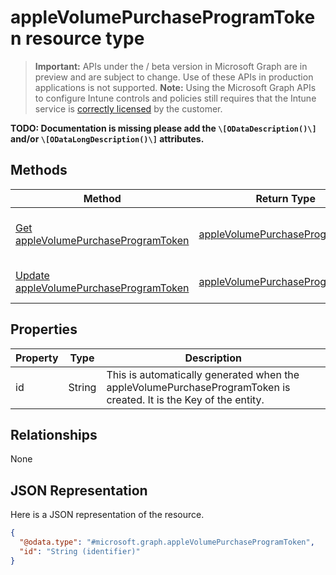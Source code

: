 ﻿# appleVolumePurchaseProgramToken resource type

> **Important:** APIs under the / beta version in Microsoft Graph are in preview and are subject to change. Use of these APIs in production applications is not supported.
> **Note:** Using the Microsoft Graph APIs to configure Intune controls and policies still requires that the Intune service is [correctly licensed](https://go.microsoft.com/fwlink/?linkid=839381) by the customer.

**TODO: Documentation is missing please add the `\[ODataDescription()\]` and/or `\[ODataLongDescription()\]` attributes.**
## Methods
|Method|Return Type|Description|
|---|---|---|
|[Get appleVolumePurchaseProgramToken](../api/intune_apps_applevolumepurchaseprogramtoken_get.md)|[appleVolumePurchaseProgramToken](../resources/intune_apps_applevolumepurchaseprogramtoken.md)|Read properties and relationships of the [appleVolumePurchaseProgramToken](../resources/intune_apps_applevolumepurchaseprogramtoken.md) object.|
|[Update appleVolumePurchaseProgramToken](../api/intune_apps_applevolumepurchaseprogramtoken_update.md)|[appleVolumePurchaseProgramToken](../resources/intune_apps_applevolumepurchaseprogramtoken.md)|Update the properties of a [appleVolumePurchaseProgramToken](../resources/intune_apps_applevolumepurchaseprogramtoken.md) object.|

## Properties
|Property|Type|Description|
|---|---|---|
|id|String|This is automatically generated when the appleVolumePurchaseProgramToken is created. It is the Key of the entity.|

## Relationships
None
## JSON Representation
Here is a JSON representation of the resource.
<!-- {
  "blockType": "resource",
  "keyProperty": "id",
  "@odata.type": "microsoft.graph.appleVolumePurchaseProgramToken"
}
-->
```json
{
  "@odata.type": "#microsoft.graph.appleVolumePurchaseProgramToken",
  "id": "String (identifier)"
}
```



